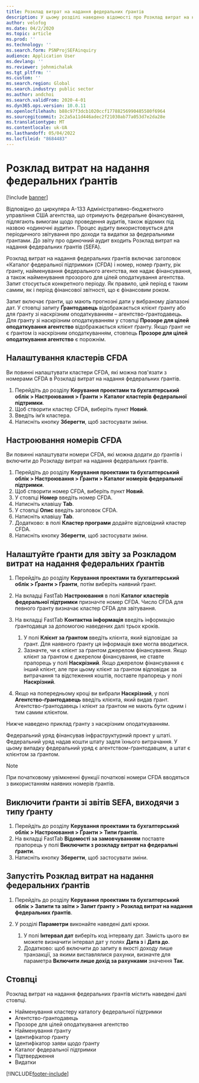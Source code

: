 ```yaml
---
title: Розклад витрат на надання федеральних ґрантів
description: У цьому розділі наведено відомості про Розклад витрат на надання федеральних ґрантів.
author: velofog
ms.date: 04/2/2020
ms.topic: article
ms.prod: ''
ms.technology: ''
ms.search.form: PSNProjSEFAinquiry
audience: Application User
ms.devlang: ''
ms.reviewer: johnmichalak
ms.tgt_pltfrm: ''
ms.custom: ''
ms.search.region: Global
ms.search.industry: public sector
ms.author: andchoi
ms.search.validFrom: 2020-4-01
ms.dyn365.ops.version: 10.0.11
ms.openlocfilehash: b88c97f3dcb1020ccf17788256990485580f6964
ms.sourcegitcommit: 2c2a5a11d446adec2f21030ab77a053d7e2da28e
ms.translationtype: MT
ms.contentlocale: uk-UA
ms.lasthandoff: 05/04/2022
ms.locfileid: "8684483"
---
```

# <a name="schedule-of-expenditures-of-federal-awards-inquiry"></a>Розклад витрат на надання федеральних ґрантів

[!include [banner](../includes/banner.md)]

Відповідно до циркуляра A-133 Адміністративно-бюджетного управління США агентства, що отримують федеральне фінансування, підлягають вимогам щодо проведення аудитів, також відомих під назвою «одиночні аудити». Процес аудиту використовується для періодичного звітування про доходи та видатки за федеральними ґрантами. До звіту про одиночний аудит входить Розклад витрат на надання федеральних ґрантів (SEFA).

Розклад витрат на надання федеральних ґрантів включає заголовок «Каталог федеральної підтримки» (CFDA) і номер, номер ґранту, рік ґранту, найменування федерального агентства, яке надає фінансування, а також найменування прозорого для цілей оподаткування агентства. Запит стосується конкретного періоду. Як правило, цей період є таким самим, як і період фінансової звітності, що є фінансовим роком.

Запит включає ґранти, що мають прогнозні дати у вибраному діапазоні дат. У стовпці запиту **Ґрантодавець** відображається клієнт ґранту або для ґранту зі наскрізним оподаткуванням – агентство-ґрантодавець. Для ґранту зі наскрізним оподаткуванням у стовпці **Прозоре для цілей оподаткування агентство** відображається клієнт ґранту. Якщо ґрант не є ґрантом із наскрізним оподаткуванням, стовпець **Прозоре для цілей оподаткування агентство** є порожнім.

## <a name="set-up-the-cfda-clusters"></a>Налаштування кластерів CFDA

Ви повинні налаштувати кластери CFDA, які можна пов'язати з номерами CFDA в Розкладі витрат на надання федеральних ґрантів.

1. Перейдіть до розділу **Керування проектами та бухгалтерський облік \> Настроювання \> Ґранти \> Каталог кластерів федеральної підтримки**.
2. Щоб створити кластер CFDA, виберіть пункт **Новий**.
3. Введіть ім’я кластера.
4. Натисніть кнопку **Зберегти**, щоб застосувати зміни.

## <a name="set-up-cfda-numbers"></a>Настроювання номерів CFDA

Ви повинні налаштувати номери CFDA, які можна додати до ґрантів і включити до Розкладу витрат на надання федеральних ґрантів.

1. Перейдіть до розділу **Керування проектами та бухгалтерський облік \> Настроювання \> Ґранти \> Каталог номерів федеральної підтримки**.
2. Щоб створити номер CFDA, виберіть пункт **Новий**.
3. У стовпці **Номер** введіть номер CFDA.
4. Натисніть клавішу **Tab**.
5. У стовпці **Опис** введіть заголовок CFDA.
6. Натисніть клавішу **Tab**.
7. Додатково: в полі **Кластер програми** додайте відповідний кластер CFDA.
8. Натисніть кнопку **Зберегти**, щоб застосувати зміни.

## <a name="set-up-grants-to-report-for-the-schedule-of-expenditures-of-federal-awards-inquiry"></a>Налаштуйте ґранти для звіту за Розкладом витрат на надання федеральних ґрантів

1. Перейдіть до розділу **Керування проектами та бухгалтерський облік \> Ґранти \> Ґранти**, потім виберіть наявний ґрант.
2. На вкладці FastTab **Настроювання** в полі **Каталог кластерів федеральної підтримки** призначте номер CFDA. Число CFDA для певного ґранту визначає кластер CFDA для звітування.
3. На вкладці FastTab **Контактна інформація** введіть інформацію ґрантодавця за допомогою наведених далі трьох кроків.

    1. У полі **Клієнт за ґрантом** введіть клієнта, який відповідає за ґрант. Для наявного ґранту ця інформація вже могла вводитися.
    2. Зазначте, чи є клієнт за ґрантом джерелом фінансування. Якщо клієнт за ґрантом є джерелом фінансування, не ставте прапорець у полі **Наскрізний**. Якщо джерелом фінансування є інший клієнт, але при цьому клієнт за ґрантом відповідає за витрачання та відстеження коштів, поставте прапорець у полі **Наскрізний**.

4. Якщо на попередньому кроці ви вибрали **Наскрізний**, у полі **Агентство-ґрантодавець** введіть клієнта, який видав ґрант. Агентство-ґрантодавець і клієнт за ґрантом не мають бути одним і тим самим клієнтом.

Нижче наведено приклад ґранту з наскрізним оподаткуванням.

Федеральний уряд фінансував інфраструктурний проект у штаті. Федеральний уряд надав кошти штату задля їхнього витрачання. У цьому випадку федеральний уряд є агентством-ґрантодавцем, а штат є клієнтом за ґрантом.

> [!NOTE] 
> При початковому увімкненні функції початкові номери CFDA вводяться з використанням наявних номерів ґрантів.

## <a name="exclude-grants-from-sefa-reporting-based-on-the-grant-type"></a>Виключити ґранти зі звітів SEFA, виходячи з типу ґранту

1. Перейдіть до розділу **Керування проектами та бухгалтерський облік \> Настроювання \> Ґранти \> Типи ґрантів**.
2. На вкладці FastTab **Відомості за замовчуванням** поставте прапорець у полі **Виключити з розкладу витрат на федеральні ґранти**.
3. Натисніть кнопку **Зберегти**, щоб застосувати зміни.

## <a name="run-the-schedule-of-expenditures-of-federal-awards-inquiry"></a>Запустіть Розклад витрат на надання федеральних ґрантів

1. Перейдіть до розділу **Керування проектами та бухгалтерський облік \> Запити та звіти \> Запит ґранту \> Розклад витрат на надання федеральних ґрантів**.
2. У розділі **Параметри** виконайте наведені далі кроки.

    1. У полі **Інтервал дат** виберіть код інтервалу дат. Замість цього ви можете визначити інтервал дат у полях **Дата з** і **Дата до**.
    2. Додатково: щоб включити до запиту в якості доходу лише транзакції, за якими виставлялися рахунки, визначте для параметра **Включити лише дохід за рахунками** значення **Так**.

## <a name="columns"></a>Стовпці

Розклад витрат на надання федеральних ґрантів містить наведені далі стовпці.

- Найменування кластеру каталогу федеральної підтримки
- Агентство-ґрантодавець
- Прозоре для цілей оподаткування агентство
- Найменування ґранту
- Ідентифікатор ґранту
- Ідентифікатор заяви щодо ґранту
- Каталог федеральної підтримки
- Підтвердження
- Видатки


[!INCLUDE[footer-include](../includes/footer-banner.md)]